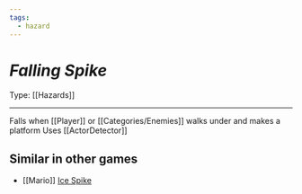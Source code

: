```yaml
---
tags:
  - hazard
---
```

# _Falling Spike_

Type: [[Hazards]]

----


Falls when [[Player]] or [[Categories/Enemies]] walks under and makes a platform
Uses [[ActorDetector]]

## Similar in other games

* [[Mario]] [Ice Spike](https://www.mariowiki.com/Icicle)